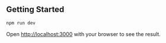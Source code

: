 ## Getting Started


```bash
npm run dev
```

Open [http://localhost:3000](http://localhost:3000) with your browser to see the result.
